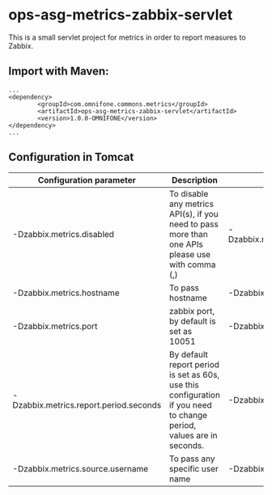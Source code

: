# ops-asg-metrics-zabbix-servlet
This is a small servlet project for metrics in order to report measures to Zabbix.

## Import with Maven: ##
 
    ...
    <dependency>
            <groupId>com.omnifone.commons.metrics</groupId>
            <artifactId>ops-asg-metrics-zabbix-servlet</artifactId>
            <version>1.0.0-OMNIFONE</version>
    </dependency>
    ...

## Configuration in Tomcat

| Configuration parameter | Description | Example |
| --- | ----- | --- |
| -Dzabbix.metrics.disabled | To disable any metrics API(s), if you need to pass more than one APIs please use with comma (,) | 	-Dzabbix.metrics.disabled=mss.gateway.api.getArtist.requests |
|-Dzabbix.metrics.hostname |	To pass hostname |	-Dzabbix.metrics.hostname=te1.oss-hub.uk3.ribob01.net |
| -Dzabbix.metrics.port | zabbix port, by default is set as 10051	| -Dzabbix.metrics.port=10051 |
| -Dzabbix.metrics.report.period.seconds |	By default report period is set as 60s, use this configuration if you need to change period, values are in seconds.	| -Dzabbix.metrics.report.period.seconds=60 |
| -Dzabbix.metrics.source.username |	To pass any specific user name	| -Dzabbix.metrics.source.username=UserName |
